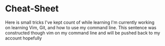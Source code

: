 # Cheat-Sheet
Here is small tricks I've kept count of while learning
I'm currently working on learning Vim, Git, and how to use my command line. 
This sentence was constructed though vim on my command line and will be pushed back to my account hopefully
